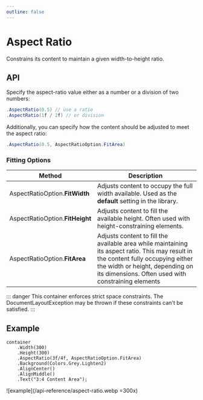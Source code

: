 ```yaml
---
outline: false
---
```



# Aspect Ratio

Constrains its content to maintain a given width-to-height ratio.

## API

Specify the aspect-ratio value either as a number or a division of two numbers: 

```c#
.AspectRatio(0.5) // use a ratio
.AspectRatio(1f / 2f) // or division
```

Additionally, you can specify how the content should be adjusted to meet the aspect ratio:

```c#
.AspectRatio(0.5, AspectRatioOption.FitArea)
```

### Fitting Options

| Method                          | Description                                                                                                                                                                                                                  |
|---------------------------------|------------------------------------------------------------------------------------------------------------------------------------------------------------------------------------------------------------------------------|
| AspectRatioOption.**FitWidth**  | Adjusts content to occupy the full width available. Used as the **default** setting in the library.                                                                                                                          |
| AspectRatioOption.**FitHeight** | Adjusts content to fill the available height. Often used with height-constraining elements.                                                                                                                                  |
| AspectRatioOption.**FitArea**   | Adjusts content to fill the available area while maintaining its aspect ratio. This may result in the content fully occupying either the width or height, depending on its dimensions. Often used with constraining elements |

::: danger
This container enforces strict space constraints.
The DocumentLayoutException may be thrown if these constraints can't be satisfied.
:::


## Example

```c#{4}
container
    .Width(300)
    .Height(300)
    .AspectRatio(3f/4f, AspectRatioOption.FitArea)
    .Background(Colors.Grey.Lighten2)
    .AlignCenter()
    .AlignMiddle()
    .Text("3:4 Content Area");
```

![example](/api-reference/aspect-ratio.webp =300x)
